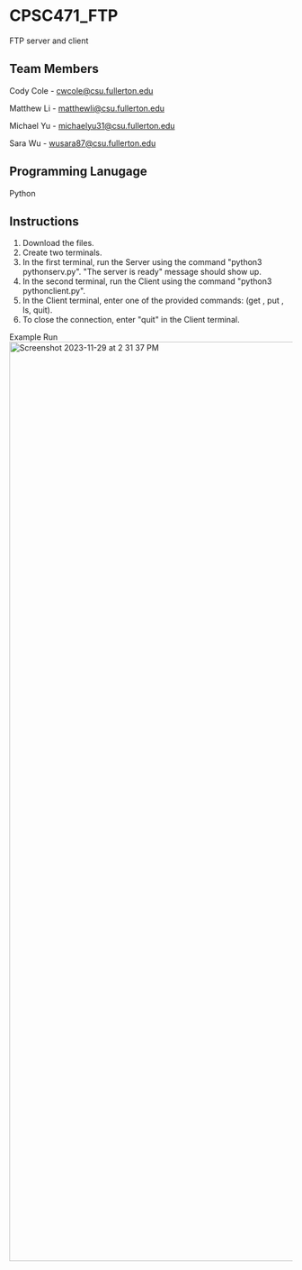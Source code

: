 # CPSC471_FTP
FTP server and client 

## Team Members 

Cody Cole - cwcole@csu.fullerton.edu

Matthew Li - matthewli@csu.fullerton.edu

Michael Yu - michaelyu31@csu.fullerton.edu

Sara Wu - wusara87@csu.fullerton.edu

## Programming Lanugage 
Python 

## Instructions
1) Download the files.
2) Create two terminals.
3) In the first terminal, run the Server using the command "python3 pythonserv.py". "The server is ready" message should show up.
4) In the second terminal, run the Client using the command "python3 pythonclient.py".
5) In the Client terminal, enter one of the provided commands: (get <filename>, put <filename>, ls, quit).
6) To close the connection, enter "quit" in the Client terminal.

Example Run
<img width="1632" alt="Screenshot 2023-11-29 at 2 31 37 PM" src="https://github.com/colecody27/CPSC471_FTP/assets/71093271/e1455036-6310-4a12-8ecf-c62c373677f8">
